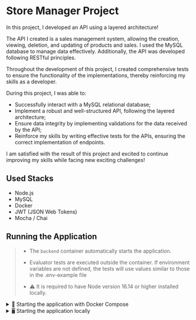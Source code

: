 # Store Manager Project

In this project, I developed an API using a layered architecture!

The API I created is a sales management system, allowing the creation, viewing, deletion, and updating of products and sales. I used the MySQL database to manage data effectively. Additionally, the API was developed following RESTful principles.

Throughout the development of this project, I created comprehensive tests to ensure the functionality of the implementations, thereby reinforcing my skills as a developer.

During this project, I was able to:

- Successfully interact with a MySQL relational database;
- Implement a robust and well-structured API, following the layered architecture;
- Ensure data integrity by implementing validations for the data received by the API;
- Reinforce my skills by writing effective tests for the APIs, ensuring the correct implementation of endpoints.

I am satisfied with the result of this project and excited to continue improving my skills while facing new exciting challenges!

## Used Stacks

- Node.js
- MySQL
- Docker
- JWT (JSON Web Tokens)
- Mocha / Chai


## Running the Application

>
> - The `backend` container automatically starts the application.
>
> - Evaluator tests are executed outside the container. If environment variables are not defined, the tests will use values similar to those in the .env-example file
> - ⚠️ It is required to have Node version 16.14 or higher installed locally.

<details>
<summary>🐳 Starting the application with Docker Compose</summary>

```bash
# Install dependencies
npm install

# Start the compose containers for `backend` and `db`
# The application will be available at `http://localhost:3001` in development mode
docker-compose up -d

# You can view the application logs with `docker logs -n 20 -f <container-name>`
docker logs -n 20 -f store_manager
```

</details>

<details>
<summary>🖥️ Starting the application locally</summary>

  
⚠️ Attention: When running locally, the application should receive environment variables as exemplified in env.example to communicate with the database service.
```bash
# Install dependencies
npm install

# Start only the `db` service in compose
docker-compose up -d db

# Start the application in development mode
npm run dev:local


